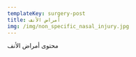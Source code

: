 ```yaml
---
templateKey: surgery-post
title: أمراض الأنف
img: /img/non_specific_nasal_injury.jpg
---
```

محتوى أمراض الأنف
